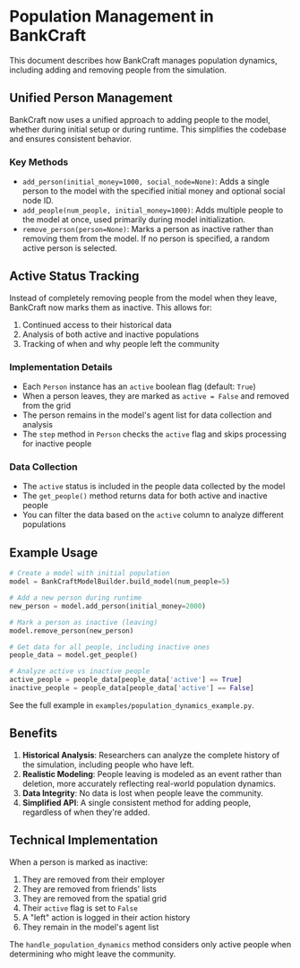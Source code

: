 # Population Management in BankCraft

This document describes how BankCraft manages population dynamics, including adding and removing people from the simulation.

## Unified Person Management

BankCraft now uses a unified approach to adding people to the model, whether during initial setup or during runtime. This simplifies the codebase and ensures consistent behavior.

### Key Methods

- `add_person(initial_money=1000, social_node=None)`: Adds a single person to the model with the specified initial money and optional social node ID.
- `add_people(num_people, initial_money=1000)`: Adds multiple people to the model at once, used primarily during model initialization.
- `remove_person(person=None)`: Marks a person as inactive rather than removing them from the model. If no person is specified, a random active person is selected.

## Active Status Tracking

Instead of completely removing people from the model when they leave, BankCraft now marks them as inactive. This allows for:

1. Continued access to their historical data
2. Analysis of both active and inactive populations
3. Tracking of when and why people left the community

### Implementation Details

- Each `Person` instance has an `active` boolean flag (default: `True`)
- When a person leaves, they are marked as `active = False` and removed from the grid
- The person remains in the model's agent list for data collection and analysis
- The `step` method in `Person` checks the `active` flag and skips processing for inactive people

### Data Collection

- The `active` status is included in the people data collected by the model
- The `get_people()` method returns data for both active and inactive people
- You can filter the data based on the `active` column to analyze different populations

## Example Usage

```python
# Create a model with initial population
model = BankCraftModelBuilder.build_model(num_people=5)

# Add a new person during runtime
new_person = model.add_person(initial_money=2000)

# Mark a person as inactive (leaving)
model.remove_person(new_person)

# Get data for all people, including inactive ones
people_data = model.get_people()

# Analyze active vs inactive people
active_people = people_data[people_data['active'] == True]
inactive_people = people_data[people_data['active'] == False]
```

See the full example in `examples/population_dynamics_example.py`.

## Benefits

1. **Historical Analysis**: Researchers can analyze the complete history of the simulation, including people who have left.
2. **Realistic Modeling**: People leaving is modeled as an event rather than deletion, more accurately reflecting real-world population dynamics.
3. **Data Integrity**: No data is lost when people leave the community.
4. **Simplified API**: A single consistent method for adding people, regardless of when they're added.

## Technical Implementation

When a person is marked as inactive:

1. They are removed from their employer
2. They are removed from friends' lists
3. They are removed from the spatial grid
4. Their `active` flag is set to `False`
5. A "left" action is logged in their action history
6. They remain in the model's agent list

The `handle_population_dynamics` method considers only active people when determining who might leave the community.
